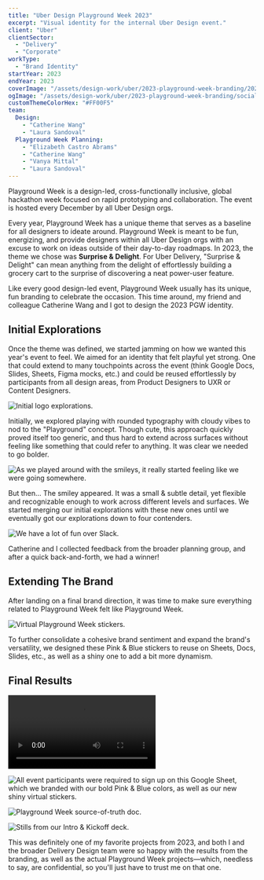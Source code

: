```yaml
---
title: "Uber Design Playground Week 2023"
excerpt: "Visual identity for the internal Uber Design event."
client: "Uber"
clientSector:
  - "Delivery"
  - "Corporate"
workType:
  - "Brand Identity"
startYear: 2023
endYear: 2023
coverImage: "/assets/design-work/uber/2023-playground-week-branding/2023-playground-week-branding.mp4"
ogImage: "/assets/design-work/uber/2023-playground-week-branding/social-thumbnail.png"
customThemeColorHex: "#FF00F5"
team:
  Design:
    - "Catherine Wang"
    - "Laura Sandoval"
  Playground Week Planning:
    - "Elizabeth Castro Abrams"
    - "Catherine Wang"
    - "Vanya Mittal"
    - "Laura Sandoval"
---
```


Playground Week is a design-led, cross-functionally inclusive, global hackathon week focused on rapid prototyping and collaboration. The event is hosted every December by all Uber Design orgs.

Every year, Playground Week has a unique theme that serves as a baseline for all designers to ideate around. Playground Week is meant to be fun, energizing, and provide designers within all Uber Design orgs with an excuse to work on ideas outside of their day-to-day roadmaps. In 2023, the theme we chose was **Surprise & Delight**. For Uber Delivery, "Surprise & Delight" can mean anything from the delight of effortlessly building a grocery cart to the surprise of discovering a neat power-user feature.

Like every good design-led event, Playground Week usually has its unique, fun branding to celebrate the occasion. This time around, my friend and colleague Catherine Wang and I got to design the 2023 PGW identity.

## Initial Explorations

Once the theme was defined, we started jamming on how we wanted this year's event to feel. We aimed for an identity that felt playful yet strong. One that could extend to many touchpoints across the event (think Google Docs, Slides, Sheets, Figma mocks, etc.) and could be reused effortlessly by participants from all design areas, from Product Designers to UXR or Content Designers.

![Initial logo explorations.](/assets/design-work/uber/2023-playground-week-branding/2023-playground-week-branding-initial-logos.jpg)

Initially, we explored playing with rounded typography with cloudy vibes to nod to the "Playground" concept. Though cute, this approach quickly proved itself too generic, and thus hard to extend across surfaces without feeling like something that could refer to anything. It was clear we needed to go bolder.

![As we played around with the smileys, it really started feeling like we were going somewhere.](/assets/design-work/uber/2023-playground-week-branding/2023-playground-week-branding-initial-smileys.jpg)

But then… The smiley appeared. It was a small & subtle detail, yet flexible and recognizable enough to work across different levels and surfaces. We started merging our initial explorations with these new ones until we eventually got our explorations down to four contenders.

![We have a lot of fun over Slack.](/assets/design-work/uber/2023-playground-week-branding/2023-playground-week-branding-slack-thread.jpg)

Catherine and I collected feedback from the broader planning group, and after a quick back-and-forth, we had a winner!

## Extending The Brand

After landing on a final brand direction, it was time to make sure everything related to Playground Week felt like Playground Week.

![Virtual Playground Week stickers.](/assets/design-work/uber/2023-playground-week-branding/2023-playground-week-branding-stickers.jpg)

To further consolidate a cohesive brand sentiment and expand the brand's versatility, we designed these Pink & Blue stickers to reuse on Sheets, Docs, Slides, etc., as well as a shiny one to add a bit more dynamism.

## Final Results

![Final logo for the event.](/assets/design-work/uber/2023-playground-week-branding/2023-playground-week-branding.mp4)

![All event participants were required to sign up on this Google Sheet, which we branded with our bold Pink & Blue colors, as well as our new shiny virtual stickers.](/assets/design-work/uber/2023-playground-week-branding/2023-playground-week-branding-group-forming-sheet.jpg)

![Playground Week source-of-truth doc.](/assets/design-work/uber/2023-playground-week-branding/2023-playground-week-branding-email.jpg)

![Stills from our Intro & Kickoff deck.](/assets/design-work/uber/2023-playground-week-branding/2023-playground-week-branding-slides.jpg)

This was definitely one of my favorite projects from 2023, and both I and the broader Delivery Design team were so happy with the results from the branding, as well as the actual Playground Week projects—which, needless to say, are confidential, so you'll just have to trust me on that one.
